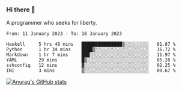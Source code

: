 ### Hi there 👋

<!--
**shejialuo/shejialuo** is a ✨ _special_ ✨ repository because its `README.md` (this file) appears on your GitHub profile.

Here are some ideas to get you started:

- 🔭 I’m currently working on ...
- 🌱 I’m currently learning ...
- 👯 I’m looking to collaborate on ...
- 🤔 I’m looking for help with ...
- 💬 Ask me about ...
- 📫 How to reach me: ...
- 😄 Pronouns: ...
- ⚡ Fun fact: ...
-->

A programmer who seeks for liberty.

<!--START_SECTION:waka-->

```text
From: 11 January 2023 - To: 18 January 2023

Haskell     5 hrs 48 mins   ███████████████▒░░░░░░░░░   61.87 %
Python      1 hr 34 mins    ████▒░░░░░░░░░░░░░░░░░░░░   16.72 %
Markdown    1 hr 7 mins     ███░░░░░░░░░░░░░░░░░░░░░░   11.97 %
YAML        29 mins         █▒░░░░░░░░░░░░░░░░░░░░░░░   05.28 %
sshconfig   12 mins         ▓░░░░░░░░░░░░░░░░░░░░░░░░   02.25 %
INI         3 mins          ▒░░░░░░░░░░░░░░░░░░░░░░░░   00.67 %
```

<!--END_SECTION:waka-->

[![Anurag's GitHub stats](https://github-readme-stats.vercel.app/api?username=shejialuo&show_icons=true&theme=dracula)](https://github.com/anuraghazra/github-readme-stats)
